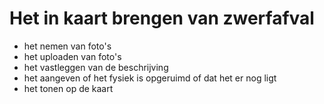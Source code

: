 # Het in kaart brengen van zwerfafval

- het nemen van foto's
- het uploaden van foto's
- het vastleggen van de beschrijving
- het aangeven of het fysiek is opgeruimd of dat het er nog ligt
- het tonen op de kaart
